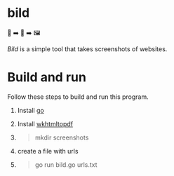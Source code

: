 # bild
📝 ➡️ 📸 ➡️ 🖼

_Bild_ is a simple tool that takes screenshots of websites.

# Build and run
Follow these steps to build and run this program. 

1. Install [go](https://golang.org/doc/)
2. Install [wkhtmltopdf](https://wkhtmltopdf.org)
3. > mkdir screenshots

4. create a file with urls

5. > go run bild.go urls.txt